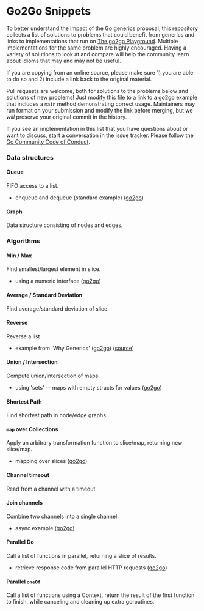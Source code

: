 # Go2Go Snippets

To better understand the impact of the Go generics proposal, this repository collects a list of solutions to problems that could benefit from generics and links to implementations that run on [The go2go Playground](https://go2goplay.golang.org). Multiple implementations for the same problem are highly encouraged. Having a variety of solutions to look at and compare will help the community learn about idioms that may and may not be useful.

If you are copying from an online source, please make sure 1) you are able to do so and 2) include a link back to the original material.

Pull requests are welcome, both for solutions to the problems below and solutions of new problems! Just modify this file to a link to a go2go example that includes a `main` method demonstrating correct usage. Maintainers may run format on your submission and modify the link before merging, but we *will* preserve your original commit in the history.

If you see an implementation in this list that you have questions about or want to discuss, start a conversation in the issue tracker. Please follow the [Go Community Code of Conduct](https://golang.org/conduct).

### Data structures

#### Queue
FIFO access to a list.

* enqueue and dequeue (standard example) ([go2go](https://go2goplay.golang.org/p/WU9wGGNraGB))

#### Graph
Data structure consisting of nodes and edges.

### Algorithms

#### Min / Max
Find smallest/largest element in slice.

* using a numeric interface ([go2go](https://go2goplay.golang.org/p/-SpQWxkaubc))

#### Average / Standard Deviation
Find average/standard deviation of slice.

#### Reverse
Reverse a list

* example from 'Why Generics' ([go2go](https://go2goplay.golang.org/p/birTLemLU3l)) ([source](https://blog.golang.org/why-generics))

#### Union / Intersection
Compute union/intersection of maps.

* using 'sets' -- maps with empty structs for values ([go2go](https://go2goplay.golang.org/p/8D4zmkrUkkK))

#### Shortest Path
Find shortest path in node/edge graphs.

#### `map` over Collections
Apply an arbitrary transformation function to slice/map, returning new slice/map.

* mapping over slices ([go2go](https://go2goplay.golang.org/p/5fxKKfXYCMK))

#### Channel timeout
Read from a channel with a timeout.

#### Join channels
Combine two channels into a single channel.

* async example ([go2go](https://go2goplay.golang.org/p/BdAT9Htwr0_K))

#### Parallel Do
Call a list of functions in parallel, returning a slice of results.
  
* retrieve response code from parallel HTTP requests ([go2go](https://go2goplay.golang.org/p/Y__D6WFawAc))

#### Parallel `oneOf` 
Call a list of functions using a Context, return the result of the first function to finish, while canceling and cleaning up extra goroutines.
